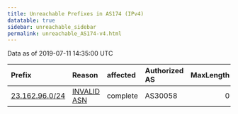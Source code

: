 ```yaml
---
title: Unreachable Prefixes in AS174 (IPv4)
datatable: true
sidebar: unreachable_sidebar
permalink: unreachable_AS174-v4.html
---
```


Data as of 2019-07-11 14:35:00 UTC


<div class="datatable-begin"></div>

| Prefix                                                 | Reason                                                                                              | affected   | Authorized AS   |   MaxLength | Anchor                           |   unreachable /24s |
|:-------------------------------------------------------|:----------------------------------------------------------------------------------------------------|:-----------|:----------------|------------:|:---------------------------------|-------------------:|
| [23.162.96.0/24](https://stat.ripe.net/23.162.96.0/24) | [INVALID ASN](https://rpki-validator.ripe.net/announcement-preview?asn=AS174&prefix=23.162.96.0/24) | complete   | AS30058         |           0 | [ARIN](unreachable_ARIN-v4.html) |                  1 |

<div class="datatable-end"></div>